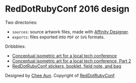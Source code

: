 RedDotRubyConf 2016 design
===

Two directories:

- `sources`: source artwork files, made with [Affinity Designer](https://affinity.serif.com/).
- `exports`: files exported into `PDF` or `SVG` formats.

Dribbbles:

- [Conceptual isometric art for a local tech conference](https://dribbble.com/shots/2661285-Conceptual-isometric-art-for-a-local-tech-conference)
- [Conceptual isometric art for a local tech conference, Part 2](https://dribbble.com/shots/2675903-Conceptual-isometric-art-for-a-local-tech-conference-Part-2)
- [RedDotRubyConf stickers, booklet, field note, and bag](https://dribbble.com/shots/2796042-RedDotRubyConf-stickers-booklet-field-note-and-bag)

Designed by [Chee Aun](http://cheeaun.com/). Copyright of [RedDotRubyConf](http://www.reddotrubyconf.com/).
